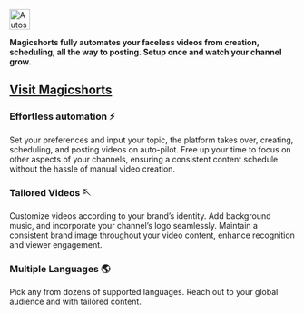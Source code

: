 <p>
  <img src="https://magicshorts.co/logo_type.png" alt="Autoshorts logo" height="36">
</p>


**Magicshorts fully automates your faceless videos from creation, scheduling, all the way to posting. Setup once and watch your channel grow.**

[Visit Magicshorts](https://magicshorts.co)
---

### Effortless automation ⚡️
Set your preferences and input your topic, the platform takes over, creating, scheduling, and posting videos on auto-pilot. Free up your time to focus on other aspects of your channels, ensuring a consistent content schedule without the hassle of manual video creation.

### Tailored Videos 🪡
Customize videos according to your brand’s identity. Add background music, and incorporate your channel’s logo seamlessly. Maintain a consistent brand image throughout your video content, enhance recognition and viewer engagement.

### Multiple Languages 🌎
Pick any from dozens of supported languages. Reach out to your global audience and with tailored content.